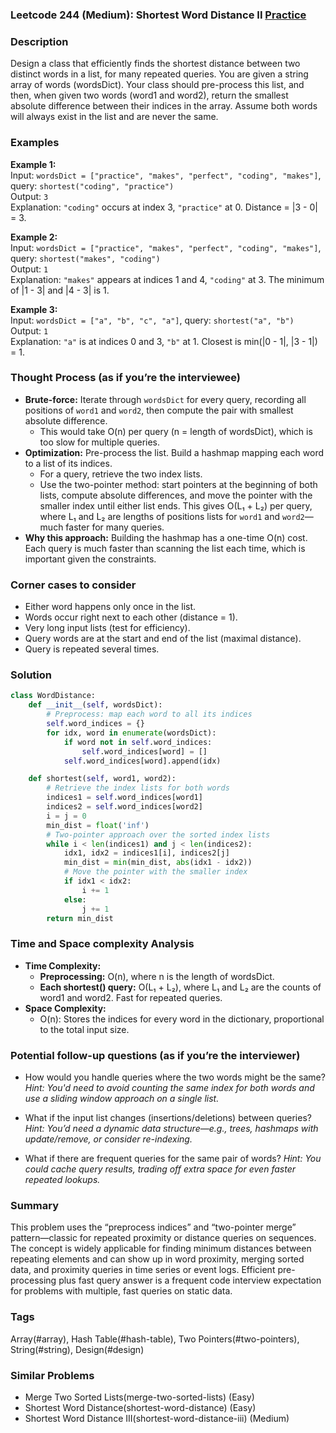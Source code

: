 ### Leetcode 244 (Medium): Shortest Word Distance II [Practice](https://leetcode.com/problems/shortest-word-distance-ii)

### Description  
Design a class that efficiently finds the shortest distance between two distinct words in a list, for many repeated queries. You are given a string array of words (wordsDict). Your class should pre-process this list, and then, when given two words (word1 and word2), return the smallest absolute difference between their indices in the array. Assume both words will always exist in the list and are never the same.

### Examples  

**Example 1:**  
Input: `wordsDict = ["practice", "makes", "perfect", "coding", "makes"]`, query: `shortest("coding", "practice")`  
Output: `3`  
Explanation: `"coding"` occurs at index 3, `"practice"` at 0. Distance = |3 - 0| = 3.

**Example 2:**  
Input: `wordsDict = ["practice", "makes", "perfect", "coding", "makes"]`, query: `shortest("makes", "coding")`  
Output: `1`  
Explanation: `"makes"` appears at indices 1 and 4, `"coding"` at 3. The minimum of |1 - 3| and |4 - 3| is 1.

**Example 3:**  
Input: `wordsDict = ["a", "b", "c", "a"]`, query: `shortest("a", "b")`  
Output: `1`  
Explanation: `"a"` is at indices 0 and 3, `"b"` at 1. Closest is min(|0 - 1|, |3 - 1|) = 1.

### Thought Process (as if you’re the interviewee)  
- **Brute-force:** Iterate through `wordsDict` for every query, recording all positions of `word1` and `word2`, then compute the pair with smallest absolute difference.  
  - This would take O(n) per query (n = length of wordsDict), which is too slow for multiple queries.
- **Optimization:** Pre-process the list. Build a hashmap mapping each word to a list of its indices.
  - For a query, retrieve the two index lists.
  - Use the two-pointer method: start pointers at the beginning of both lists, compute absolute differences, and move the pointer with the smaller index until either list ends. This gives O(L₁ + L₂) per query, where L₁ and L₂ are lengths of positions lists for `word1` and `word2`—much faster for many queries.
- **Why this approach:** Building the hashmap has a one-time O(n) cost. Each query is much faster than scanning the list each time, which is important given the constraints.

### Corner cases to consider  
- Either word happens only once in the list.
- Words occur right next to each other (distance = 1).
- Very long input lists (test for efficiency).
- Query words are at the start and end of the list (maximal distance).
- Query is repeated several times.

### Solution

```python
class WordDistance:
    def __init__(self, wordsDict):
        # Preprocess: map each word to all its indices
        self.word_indices = {}
        for idx, word in enumerate(wordsDict):
            if word not in self.word_indices:
                self.word_indices[word] = []
            self.word_indices[word].append(idx)

    def shortest(self, word1, word2):
        # Retrieve the index lists for both words
        indices1 = self.word_indices[word1]
        indices2 = self.word_indices[word2]
        i = j = 0
        min_dist = float('inf')
        # Two-pointer approach over the sorted index lists
        while i < len(indices1) and j < len(indices2):
            idx1, idx2 = indices1[i], indices2[j]
            min_dist = min(min_dist, abs(idx1 - idx2))
            # Move the pointer with the smaller index
            if idx1 < idx2:
                i += 1
            else:
                j += 1
        return min_dist
```

### Time and Space complexity Analysis  

- **Time Complexity:**  
  - **Preprocessing:** O(n), where n is the length of wordsDict.  
  - **Each shortest() query:** O(L₁ + L₂), where L₁ and L₂ are the counts of word1 and word2. Fast for repeated queries.
- **Space Complexity:**  
  - O(n): Stores the indices for every word in the dictionary, proportional to the total input size.

### Potential follow-up questions (as if you’re the interviewer)  

- How would you handle queries where the two words might be the same?
  *Hint: You'd need to avoid counting the same index for both words and use a sliding window approach on a single list.*

- What if the input list changes (insertions/deletions) between queries?
  *Hint: You’d need a dynamic data structure—e.g., trees, hashmaps with update/remove, or consider re-indexing.*

- What if there are frequent queries for the same pair of words?
  *Hint: You could cache query results, trading off extra space for even faster repeated lookups.*

### Summary
This problem uses the “preprocess indices” and “two-pointer merge” pattern—classic for repeated proximity or distance queries on sequences. The concept is widely applicable for finding minimum distances between repeating elements and can show up in word proximity, merging sorted data, and proximity queries in time series or event logs. Efficient pre-processing plus fast query answer is a frequent code interview expectation for problems with multiple, fast queries on static data.

### Tags
Array(#array), Hash Table(#hash-table), Two Pointers(#two-pointers), String(#string), Design(#design)

### Similar Problems
- Merge Two Sorted Lists(merge-two-sorted-lists) (Easy)
- Shortest Word Distance(shortest-word-distance) (Easy)
- Shortest Word Distance III(shortest-word-distance-iii) (Medium)